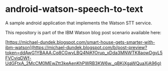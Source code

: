 # android-watson-speech-to-text
A sample android application that implements the Watson STT service.

This repository is part of the IBM Watson blog post scenario available here:

[https://michael-dundek.blogspot.com/smart-house-gets-smarter-with-ibm-watson](https://michael-dundek.blogspot.com/b/post-preview?token=ddAwG1YBAAA.Cq8CGwvLBQ4NjKfOrup_xDda3MNWTK8aowDgvL5FVCviqDWf-UdGFtxA_2McCM0MEwZtt3keAenKhPWRB3KW6w._qBKjXgaWQuaXjA96g)
